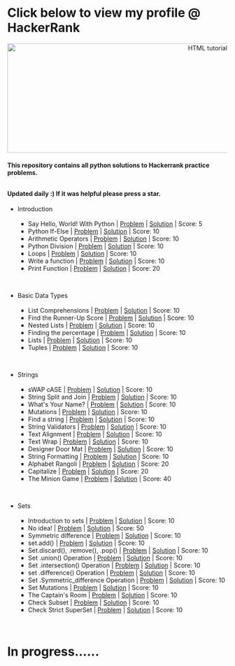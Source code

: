 <!DOCTYPE html>
<html>
 
<body>

<h1>Click below to view my profile @ HackerRank</h1>

<p></p>

 <a align="center" href="https://www.hackerrank.com/Manoj_Suresh?hr_r=1"><img src="https://camo.githubusercontent.com/49e713e1463692beaff7b552eb60511454485659f6131286eeab9db84e91840a/68747470733a2f2f69302e77702e636f6d2f6772616473696e67616d65732e636f6d2f77702d636f6e74656e742f75706c6f6164732f323031362f30352f3835363737315f3636383232343035333139373834315f313934333639393030395f6f2e706e67" alt="HTML tutorial" style="width:900px;height:250px;"></a>
 
 <h4>This repository contains all python solutions to Hackerrank practice problems.<br><br>

  Updated daily :) If it was helpful please press a star.</h4>
 
 
 <ul>
<li>Introduction
<ul type="square"><br>
  <li>Say Hello, World! With Python | <a href="https://www.hackerrank.com/challenges/py-hello-world/problem">Problem</a> | <a href="https://github.com/manojscoder/HackerRank_Python/blob/main/Introduction/Say%20%22Hello%2C%20World!%22%20With%20Python.py">Solution</a> | Score: 5
</li>
  <li>Python If-Else | <a href="https://www.hackerrank.com/challenges/py-if-else/problem">Problem</a> | <a href="https://github.com/manojscoder/HackerRank_Python/blob/main/Introduction/Python%20If-Else.py">Solution</a> | Score: 10
</li>
<li>Arithmetic Operators | <a href="https://www.hackerrank.com/challenges/python-arithmetic-operators/problem">Problem</a> | <a href="https://github.com/manojscoder/HackerRank_Python/blob/main/Introduction/Arithmetic%20Operators.py">Solution</a> | Score: 10
</li>
<li>Python Division | <a href="https://www.hackerrank.com/challenges/python-division/problem">Problem</a> | <a href="https://github.com/manojscoder/HackerRank_Python/blob/main/Introduction/Python%3A%20Division.py">Solution</a> | Score: 10
</li>
<li>Loops | <a href="https://www.hackerrank.com/challenges/python-loops/problem">Problem</a> | <a href="https://github.com/manojscoder/HackerRank_Python/blob/main/Introduction/Loops.py">Solution</a> | Score: 10
</li>
<li>Write a function | <a href="https://www.hackerrank.com/challenges/write-a-function/problem">Problem</a> | <a href="https://github.com/manojscoder/HackerRank_Python/blob/main/Introduction/Write%20a%20function.py">Solution</a> | Score: 10
</li>
<li>Print Function | <a href="https://www.hackerrank.com/challenges/python-print/problem">Problem</a> | <a href="https://github.com/manojscoder/HackerRank_Python/blob/main/Introduction/Print%20Function.py">Solution</a> | Score: 20
</li>
 
</ul>
</li>
</ul><br>
 
 
 
 <ul>
<li>Basic Data Types
<ul type="square"><br>
  <li>List Comprehensions | <a href="https://www.hackerrank.com/challenges/list-comprehensions/problem">Problem</a> | <a href="https://github.com/manojscoder/HackerRank_Python/blob/main/Basic%20Data%20Types/List%20Comprehensions.py">Solution</a> | Score: 10
</li>
  <li>Find the Runner-Up Score | <a href="https://www.hackerrank.com/challenges/find-second-maximum-number-in-a-list/problem">Problem</a> | <a href="https://github.com/manojscoder/HackerRank_Python/blob/main/Basic%20Data%20Types/Find%20the%20Runner-Up%20Score.py">Solution</a> | Score: 10
</li>
<li>Nested Lists | <a href="https://www.hackerrank.com/challenges/nested-list/problem">Problem</a> | <a href="https://github.com/manojscoder/HackerRank_Python/blob/main/Basic%20Data%20Types/Nested%20Lists.py">Solution</a> | Score: 10
</li>
<li>Finding the percentage | <a href="https://www.hackerrank.com/challenges/finding-the-percentage/problem">Problem</a> | <a href="https://github.com/manojscoder/HackerRank_Python/blob/main/Basic%20Data%20Types/Find%20the%20percentage.py">Solution</a> | Score: 10
</li>
<li>Lists | <a href="https://www.hackerrank.com/challenges/python-lists/problem">Problem</a> | <a href="https://github.com/manojscoder/HackerRank_Python/blob/main/Basic%20Data%20Types/Lists.py">Solution</a> | Score: 10
</li>
<li>Tuples | <a href="https://www.hackerrank.com/challenges/python-tuples/problem">Problem</a> | <a href="https://github.com/manojscoder/HackerRank_Python/blob/main/Basic%20Data%20Types/Tuples.py">Solution</a> | Score: 10
</li>
 </ul></li></ul><br>
 
 <ul>
<li>Strings
<ul type="square"><br>
  <li>sWAP cASE | <a href="https://www.hackerrank.com/challenges/swap-case/problem">Problem</a> | <a href="https://github.com/manojscoder/HackerRank_Python/blob/main/Strings/sWAP%20cASE.py">Solution</a> | Score: 10
</li>
  <li>String Split and Join | <a href="https://www.hackerrank.com/challenges/python-string-split-and-join/problem">Problem</a> | <a href="https://github.com/manojscoder/HackerRank_Python/blob/main/Strings/String%20Split%20and%20Join.py">Solution</a> | Score: 10
</li>
<li>What's Your Name? | <a href="https://www.hackerrank.com/challenges/whats-your-name/problem">Problem</a> | <a href="https://github.com/manojscoder/HackerRank_Python/blob/main/Strings/What's%20Your%20Name%3F.py">Solution</a> | Score: 10
</li>
<li>Mutations | <a href="https://www.hackerrank.com/challenges/python-mutations/problem">Problem</a> | <a href="https://github.com/manojscoder/HackerRank_Python/blob/main/Strings/Mutations.py">Solution</a> | Score: 10
</li>
<li>Find a string | <a href="https://www.hackerrank.com/challenges/find-a-string/problem">Problem</a> | <a href="https://github.com/manojscoder/HackerRank_Python/blob/main/Strings/Find%20a%20string.py">Solution</a> | Score: 10
 </li>
  <li>String Validators | <a href="https://www.hackerrank.com/challenges/string-validators/problem">Problem</a> | <a href="https://github.com/manojscoder/HackerRank_Python/blob/main/Strings/String%20Validators.py">Solution</a> | Score: 10
</li>
  <li>Text Alignment | <a href="https://www.hackerrank.com/challenges/text-alignment/problem">Problem</a> | <a href="https://github.com/manojscoder/HackerRank_Python/blob/main/Strings/Text%20Alignment.py">Solution</a> | Score: 10
</li>
<li>Text Wrap | <a href="https://www.hackerrank.com/challenges/text-wrap/problem">Problem</a> | <a href="https://github.com/manojscoder/HackerRank_Python/blob/main/Strings/Text%20Wrap.py">Solution</a> | Score: 10
</li>
<li>Designer Door Mat | <a href="https://www.hackerrank.com/challenges/designer-door-mat/problem">Problem</a> | <a href="https://github.com/manojscoder/HackerRank_Python/blob/main/Strings/Designer%20door%20mat.py">Solution</a> | Score: 10
</li>
<li>String Formatting | <a href="https://www.hackerrank.com/challenges/python-string-formatting/problem">Problem</a> | <a href="https://github.com/manojscoder/HackerRank_Python/blob/main/Strings/String%20formatting.py">Solution</a> | Score: 10
 </li>
 <li>Alphabet Rangoli | <a href="https://www.hackerrank.com/challenges/alphabet-rangoli/problem">Problem</a> | <a href="https://github.com/manojscoder/HackerRank_Python/blob/main/Strings/Alphabet%20Rangoli.py">Solution</a> | Score: 20
</li>
<li>Capitalize | <a href="https://www.hackerrank.com/challenges/capitalize/problem">Problem</a> | <a href="https://github.com/manojscoder/HackerRank_Python/blob/main/Strings/Capitalize.py">Solution</a> | Score: 20
</li>
<li>The Minion Game | <a href="https://www.hackerrank.com/challenges/the-minion-game/problem">Problem</a> | <a href="https://github.com/manojscoder/HackerRank_Python/blob/main/Strings/The%20Minion%20Game.py">Solution</a> | Score: 40
</li>
 

 </ul></li></ul><br>
 
 <ul>
<li>Sets
<ul type="square"><br>
  <li>Introduction to sets | <a href="https://www.hackerrank.com/challenges/py-introduction-to-sets/problem">Problem</a> | <a href="https://github.com/manojscoder/HackerRank_Python/blob/main/Sets/Introduction%20to%20sets.py">Solution</a> | Score: 10
</li>
  <li>No idea! | <a href="https://www.hackerrank.com/challenges/no-idea/problem">Problem</a> | <a href="https://github.com/manojscoder/HackerRank_Python/blob/main/Sets/No%20idea!.py">Solution</a> | Score: 50
</li>
<li>Symmetric difference | <a href="https://www.hackerrank.com/challenges/symmetric-difference/problem">Problem</a> | <a href="https://github.com/manojscoder/HackerRank_Python/blob/main/Sets/Symmetric%20Difference.py">Solution</a> | Score: 10
</li>
<li>set.add() | <a href="https://www.hackerrank.com/challenges/py-set-add/problem">Problem</a> | <a href="https://github.com/manojscoder/HackerRank_Python/blob/main/Sets/Set.add().py">Solution</a> | Score: 10
</li>
<li>Set.discard(), .remove(), .pop() | <a href="https://www.hackerrank.com/challenges/py-set-discard-remove-pop/problem">Problem</a> | <a href="https://github.com/manojscoder/HackerRank_Python/blob/main/Sets/Set.discard()%2Cremove()%20%26%20pop().py">Solution</a> | Score: 10
 </li>
 
 
  <li>Set .union() Operation | <a href="https://www.hackerrank.com/challenges/py-set-union/problem">Problem</a> | <a href="https://github.com/manojscoder/HackerRank_Python/blob/main/Sets/Set%20.union()%20Operation.py">Solution</a> | Score: 10
</li>
  <li>Set .intersection() Operation | <a href="https://www.hackerrank.com/challenges/py-set-intersection-operation/problem">Problem</a> | <a href="https://github.com/manojscoder/HackerRank_Python/blob/main/Sets/Set%20.intersection()%20Operation.py">Solution</a> | Score: 10
</li>
<li>set .difference() Operation | <a href="https://www.hackerrank.com/challenges/py-set-difference-operation/problem">Problem</a> | <a href="https://github.com/manojscoder/HackerRank_Python/blob/main/Sets/Set%20.difference%20Operation.py">Solution</a> | Score: 10
</li>
<li>Set .Symmetric_difference Operation | <a href="https://www.hackerrank.com/challenges/py-set-symmetric-difference-operation/problem">Problem</a> | <a href="https://github.com/manojscoder/HackerRank_Python/blob/main/Sets/Set%20.symmetric_difference()%20Operation.py">Solution</a> | Score: 10
</li>
<li>Set Mutations | <a href="https://www.hackerrank.com/challenges/py-set-mutations/problem">Problem</a> | <a href="https://github.com/manojscoder/HackerRank_Python/blob/main/Sets/Set%20Mutations.py">Solution</a> | Score: 10
 </li>
 
 <li>The Captain's Room | <a href="https://www.hackerrank.com/challenges/py-the-captains-room/problem">Problem</a> | 
  <a href="https://github.com/manojscoder/HackerRank_Python/blob/main/Sets/The%20Captain's%20Room.py">Solution</a> | Score: 10
</li>
<li>Check Subset | <a href="https://www.hackerrank.com/challenges/py-check-subset/problem">Problem</a> | <a href="https://github.com/manojscoder/HackerRank_Python/blob/main/Sets/Check%20subset.py">Solution</a> | Score: 10
</li>
<li>Check Strict SuperSet | <a href="https://www.hackerrank.com/challenges/py-check-strict-superset/problem">Problem</a> | <a href="https://github.com/manojscoder/HackerRank_Python/blob/main/Sets/Check%20Strict%20SuperSet.py">Solution</a> | Score: 10
 </li>
  
 

 </ul></li></ul><br>
 
 <h1>In progress......</h1>

</body>
</html>
